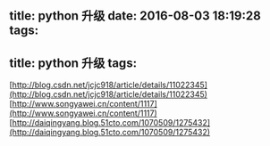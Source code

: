 title: python 升级
date: 2016-08-03 18:19:28
tags:
---
title: python 升级
tags:
---

[http://blog.csdn.net/jcjc918/article/details/11022345](http://blog.csdn.net/jcjc918/article/details/11022345)
[http://www.songyawei.cn/content/1117](http://www.songyawei.cn/content/1117)
[http://daiqingyang.blog.51cto.com/1070509/1275432](http://daiqingyang.blog.51cto.com/1070509/1275432)